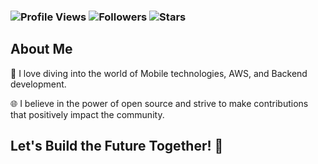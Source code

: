<h3 align="left">

![Profile Views](https://komarev.com/ghpvc/?username=gemechis-elias&style=plastic&color=brightgreen&label=Profile+Views)
![Followers](https://img.shields.io/github/followers/gemechis-elias.svg?style=social&label=Follow)
![Stars](https://img.shields.io/github/stars/gemechis-elias.svg?color=blue&logo=github)

</h3>

## About Me

🚀 I love diving into the world of Mobile technologies, AWS, and Backend development.

🌐 I believe in the power of open source and strive to make contributions that positively impact the community.

## Let's Build the Future Together! 🚀
